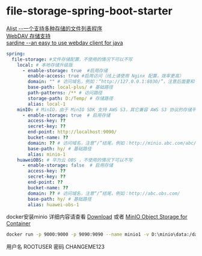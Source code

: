 # file-storage-spring-boot-starter

[Alist --一个支持多种存储的文件列表程序](https://alist.nn.ci)  
[WebDAV 存储支持](https://alist.nn.ci/zh/guide/webdav.html#webdav-%E5%AD%98%E5%82%A8%E6%94%AF%E6%8C%81)  
[sardine --an easy to use webdav client for java](https://github.com/lookfirst/sardine)

```yaml
spring:
  file-storage: #文件存储配置，不使用的情况下可以不写
    local: # 本地存储升级版
      - enable-storage: true  #启用存储
        enable-access: true #启用访问（线上请使用 Nginx 配置，效率更高）
        domain: "" # 访问域名，例如：“http://127.0.0.1:8030/”，注意后面要和 path-patterns 保持一致，“/”结尾，本地存储建议使用相对路径，方便后期更换域名
        base-path: local-plus/ # 基础路径
        path-patterns: /** # 访问路径
        storage-path: D:/Temp/ # 存储路径
        alias: local-1
    minIO: # MinIO，由于 MinIO SDK 支持 AWS S3，其它兼容 AWS S3 协议的存储平台也都可配置在这里
      - enable-storage: true  # 启用存储
        access-key: ??
        secret-key: ??
        end-point: http://localhost:9090/
        bucket-name: ??
        domain: ?? # 访问域名，注意“/”结尾，例如：http://minio.abc.com/abc/
        base-path: hy/ # 基础路径
        alias: minio-1
    huaweiOBS: # 华为云 OBS ，不使用的情况下可以不写
      - enable-storage: false  # 启用存储
        access-key: ??
        secret-key: ??
        end-point: ??
        bucket-name: ??
        domain: ?? # 访问域名，注意“/”结尾，例如：http://abc.obs.com/
        base-path: hy/ # 基础路径
        alias: huawei-obs-1
```

docker安装minio 详细内容请查看 [Download](https://min.io/download#/docker) 或者 [MinIO Object Storage for Container](https://min.io/docs/minio/container/index.html)
```bash
docker run -p 9000:9000 -p 9090:9090 --name minio1 -v D:\minio\data:/data -e "MINIO_ROOT_USER=ROOTUSER" -e "MINIO_ROOT_PASSWORD=CHANGEME123" quay.io/minio/minio server /data --console-address ":9090"
```
用户名 ROOTUSER 密码 CHANGEME123